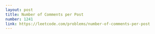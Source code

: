 ```yaml
---
layout: post
title: Number of Comments per Post
number: 1241
link: https://leetcode.com/problems/number-of-comments-per-post
---
```

